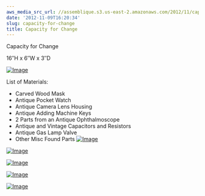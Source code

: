 ```yaml
---
aws_media_src_url: //assemblique.s3.us-east-2.amazonaws.com/2012/11/capacity4change.jpg
date: '2012-11-09T16:20:34'
slug: capacity-for-change
title: Capacity for Change
---
```


 Capacity for Change

 16″H x 6″W x 3″D

 [![Image](//assemblique.s3.us-east-2.amazonaws.com/2012/11/capacity4change.jpg?w=487)](//assemblique.s3.us-east-2.amazonaws.com/2012/11/capacity4change.jpg)

 List of Materials:

  * Carved Wood Mask
 * Antique Pocket Watch
 * Antique Camera Lens Housing
 * Antique Adding Machine Keys
 * 2 Parts from an Antique Ophthalmoscope
 * Antique and Vintage Capacitors and Resistors
 * Antique Gas Lamp Valve
 * Other Misc Found Parts
  [![Image](//assemblique.s3.us-east-2.amazonaws.com/2012/11/capacity4change-mouth.jpg?w=487)](//assemblique.s3.us-east-2.amazonaws.com/2012/11/capacity4change-mouth.jpg)

 [![Image](//assemblique.s3.us-east-2.amazonaws.com/2012/11/capacity4change-side2.jpg?w=487)](//assemblique.s3.us-east-2.amazonaws.com/2012/11/capacity4change-side2.jpg)

 [![Image](//assemblique.s3.us-east-2.amazonaws.com/2012/11/capacity4change-side1.jpg?w=487)](//assemblique.s3.us-east-2.amazonaws.com/2012/11/capacity4change-side1.jpg)

 [![Image](//assemblique.s3.us-east-2.amazonaws.com/2012/11/capacity4change-eye.jpg?w=487)](//assemblique.s3.us-east-2.amazonaws.com/2012/11/capacity4change-eye.jpg)

 [![Image](//assemblique.s3.us-east-2.amazonaws.com/2012/11/capacity4change-top.jpg?w=487)](//assemblique.s3.us-east-2.amazonaws.com/2012/11/capacity4change-top.jpg)